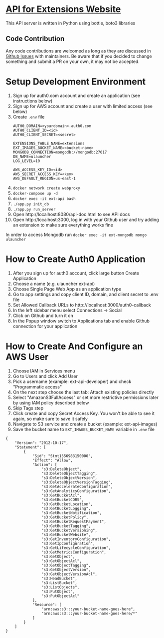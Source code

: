 # [API for Extensions Website](http://ext.ulauncher.io/)

This API server is written in Python using bottle, boto3 libraries

## Code Contribution

Any code contributions are welcomed as long as they are discussed in [Github Issues](https://github.com/Ulauncher/ext-api.ulauncher.io/issues) with maintainers.
Be aware that if you decided to change something and submit a PR on your own, it may not be accepted.

# Setup Development Environment

1. Sign up for auth0.com account and create an application (see instructions below)
1. Sign up for AWS account and create a user with limited access (see below)
1. Create `.env` file
    ```
    AUTH0_DOMAIN=<yourdomain>.auth0.com
    AUTH0_CLIENT_ID=<id>
    AUTH0_CLIENT_SECRET=<secret>

    EXTENSIONS_TABLE_NAME=extensions
    EXT_IMAGES_BUCKET_NAME=<bucket-name>
    MONGODB_CONNECTION=mongodb://mongodb:27017
    DB_NAME=ulauncher
    LOG_LEVEL=10

    AWS_ACCESS_KEY_ID=<id>
    AWS_SECRET_ACCESS_KEY=<key>
    AWS_DEFAULT_REGION=us-east-1
    ```
1. `docker network create webproxy`
1. `docker-compose up -d`
1. `docker exec -it ext-api bash`
1. `./app.py init_db`
1. `./app.py run_server`
1. Open http://localhost:8080/api-doc.html to see API docs
1. Open http://localhost:3000, log in with your Github user and try adding an extension to make sure everything works fine

In order to access Mongodb run `docker exec -it ext-mongodb mongo ulauncher`

# How to Create Auth0 Application

1. After you sign up for auth0 account, click large button Create Application
1. Choose a name (e.g. ulauncher ext-api)
1. Choose Single Page Web App as an application type
1. Go to app settings and copy client ID, domain, and client secret to .env file
1. Set Allowed Callback URLs to http://localhost:3000/auth0-callback
1. In the left sidebar menu select Connections -> Social
1. Click on Github and turn it on
1. In the Popup window switch to Applications tab and enable Github connection for your application

# How to Create And Configure an AWS User

1. Choose IAM in Services menu
1. Go to Users and click Add User
1. Pick a username (example: ext-api-developer) and check "Programmatic access"
1. On the next step choose the last tab: Attach existing policies directly
1. Select "AmazonS3FullAccess" or set more restrictive permissions later by using IAM policy described below
1. Skip Tags step
1. Click create and copy Secret Access Key. You won't be able to see it again, so make sure to save it safely
1. Navigate to S3 service and create a bucket (example: ext-api-images)
1. Save the bucket name to `EXT_IMAGES_BUCKET_NAME` variable in `.env` file

```
{
    "Version": "2012-10-17",
    "Statement": [
        {
            "Sid": "Stmt1556983150000",
            "Effect": "Allow",
            "Action": [
                "s3:DeleteObject",
                "s3:DeleteObjectTagging",
                "s3:DeleteObjectVersion",
                "s3:DeleteObjectVersionTagging",
                "s3:GetAccelerateConfiguration",
                "s3:GetAnalyticsConfiguration",
                "s3:GetBucketAcl",
                "s3:GetBucketCORS",
                "s3:GetBucketLocation",
                "s3:GetBucketLogging",
                "s3:GetBucketNotification",
                "s3:GetBucketPolicy",
                "s3:GetBucketRequestPayment",
                "s3:GetBucketTagging",
                "s3:GetBucketVersioning",
                "s3:GetBucketWebsite",
                "s3:GetInventoryConfiguration",
                "s3:GetIpConfiguration",
                "s3:GetLifecycleConfiguration",
                "s3:GetMetricsConfiguration",
                "s3:GetObject",
                "s3:GetObjectAcl",
                "s3:GetObjectTagging",
                "s3:GetObjectVersion",
                "s3:GetObjectVersionAcl",
                "s3:HeadBucket",
                "s3:ListBucket",
                "s3:ListObjects",
                "s3:PutObject",
                "s3:PutObjectAcl"
            ],
            "Resource": [
                "arn:aws:s3:::your-bucket-name-goes-here",
                "arn:aws:s3:::your-bucket-name-goes-here/*"
            ]
        }
    ]
}
```